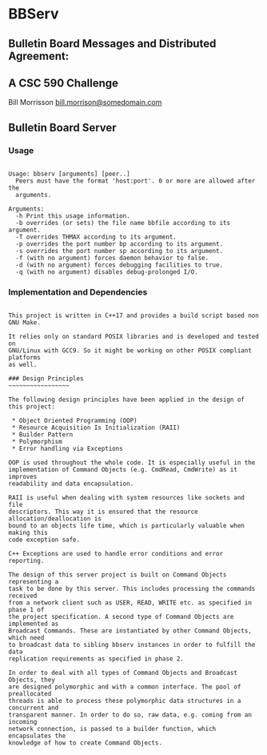 # BBServ

## Bulletin Board Messages and Distributed Agreement:
## A CSC 590 Challenge

Bill Morrisson
bill.morrison@somedomain.com

Bulletin Board Server
---------------------

### Usage
~~~~~

Usage: bbserv [arguments] [peer..]
  Peers must have the format 'host:port'. 0 or more are allowed after the
  arguments.

Arguments:
  -h Print this usage information.
  -b overrides (or sets) the file name bbfile according to its argument.
  -T overrides THMAX according to its argument.
  -p overrides the port number bp according to its argument.
  -s overrides the port number sp according to its argument.
  -f (with no argument) forces daemon behavior to false.
  -d (with no argument) forces debugging facilities to true.
  -q (with no argument) disables debug-prolonged I/O.

~~~~~~~~~~~~~~~~~~~~~~~~~~~~~~~~~~~~~~~~~~~~~~~~~~~~~~~

### Implementation and Dependencies
~~~~~~~~~~~~~~~~~~~~~~~~~~~~~~~~~~~~~~~~~~~~~~~~~~~~~~~

This project is written in C++17 and provides a build script based non GNU Make.

It relies only on standard POSIX libraries and is developed and tested on
GNU/Linux with GCC9. So it might be working on other POSIX compliant platforms
as well.

### Design Principles
~~~~~~~~~~~~~~~~~

The following design principles have been applied in the design of this project:

 * Object Oriented Programming (OOP)
 * Resource Acquisition Is Initialization (RAII)
 * Builder Pattern
 * Polymorphism
 * Error handling via Exceptions

OOP is used throughout the whole code. It is especially useful in the
implementation of Command Objects (e.g. CmdRead, CmdWrite) as it improves
readability and data encapsulation.

RAII is useful when dealing with system resources like sockets and file
descriptors. This way it is ensured that the resource allocation/deallocation is
bound to an objects life time, which is particularly valuable when making this
code exception safe.

C++ Exceptions are used to handle error conditions and error reporting.

The design of this server project is built on Command Objects representing a
task to be done by this server. This includes processing the commands received
from a network client such as USER, READ, WRITE etc. as specified in phase 1 of
the project specification. A second type of Command Objects are implemented as
Broadcast Commands. These are instantiated by other Command Objects, which need
to broadcast data to sibling bbserv instances in order to fulfill the data
replication requirements as specified in phase 2.

In order to deal with all types of Command Objects and Broadcast Objects, they
are designed polymorphic and with a common interface. The pool of preallocated
threads is able to process these polymorphic data structures in a concurrent and
transparent manner. In order to do so, raw data, e.g. coming from an incoming
network connection, is passed to a builder function, which encapsulates the
knowledge of how to create Command Objects.
